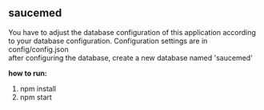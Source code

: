 ## saucemed

You have to adjust the database configuration of this application according to your database configuration.
Configuration settings are in config/config.json
<br />
after configuring the database, create a new database named 'saucemed'

**how to run:**
1. npm install
2. npm start
